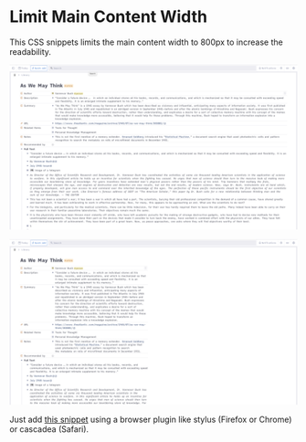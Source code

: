 #  Limit Main Content Width
This CSS snippets limits the main content width to 800px to increase the readability.

![Original content width](unlimited.png)

![Limited content width](limited.png)

Just add [this snippet](https://github.com/rcvd/Tana-CSS-Snippets/blob/205054d4ec4cfcbfacb643632c63109ff83e18b5/Tag%20Colors%20(Dark%20Mode)/tag-colors-darkmode.css) using a browser plugin like stylus (Firefox or Chrome) or cascadea (Safari).
